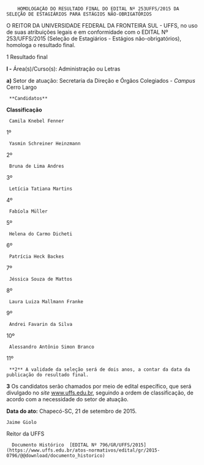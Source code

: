         HOMOLOGAÇÃO DO RESULTADO FINAL DO EDITAL Nº 253UFFS/2015 DA SELEÇÃO DE ESTAGIÁRIOS PARA ESTÁGIOS NÃO-OBRIGATÓRIOS  

O REITOR DA UNIVERSIDADE FEDERAL DA FRONTEIRA SUL - UFFS, no uso de suas atribuições legais e em conformidade com o EDITAL Nº 253/UFFS/2015 (Seleção de Estagiários - Estágios não-obrigatórios), homologa o resultado final.

 1 Resultado final

 **I -** Área(s)/Curso(s): Administração ou Letras

 **a)** Setor de atuação: Secretaria da Direção e Órgãos Colegiados - *Campus* Cerro Largo

     **Candidatos**

   **Classificação**

     Camila Knebel Fenner

   1º 

     Yasmin Schreiner Heinzmann

   2º 

     Bruna de Lima Andres

   3º 

     Letícia Tatiana Martins

   4º 

     Fabíola Müller

   5º 

     Helena do Carmo Dicheti

   6º 

     Patrícia Heck Backes

   7º 

     Jéssica Souza de Mattos

   8º 

     Laura Luiza Mallmann Franke

   9º 

     Andrei Favarin da Silva

   10º 

     Alessandro Antônio Simon Branco

   11º 

     **2** A validade da seleção será de dois anos, a contar da data da publicação do resultado final.

 **3** Os candidatos serão chamados por meio de edital específico, que será divulgado no *site* www.uffs.edu.br, seguindo a ordem de classificação, de acordo com a necessidade do setor de atuação.

  

   **Data do ato:** Chapecó-SC, 21 de setembro de 2015.   
 

    Jaime Giolo   
 Reitor da UFFS 

      Documento Histórico  [EDITAL Nº 796/GR/UFFS/2015](https://www.uffs.edu.br/atos-normativos/edital/gr/2015-0796/@@download/documento_historico)     
      